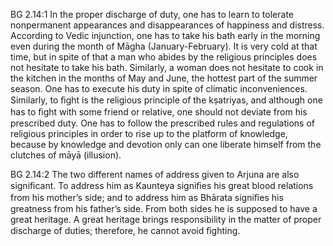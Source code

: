 BG 2.14:1	In the proper discharge of duty, one has to learn to tolerate nonpermanent appearances and disappearances of happiness and distress. According to Vedic injunction, one has to take his bath early in the morning even during the month of Māgha (January-February). It is very cold at that time, but in spite of that a man who abides by the religious principles does not hesitate to take his bath. Similarly, a woman does not hesitate to cook in the kitchen in the months of May and June, the hottest part of the summer season. One has to execute his duty in spite of climatic inconveniences. Similarly, to ﬁght is the religious principle of the kṣatriyas, and although one has to ﬁght with some friend or relative, one should not deviate from his prescribed duty. One has to follow the prescribed rules and regulations of religious principles in order to rise up to the platform of knowledge, because by knowledge and devotion only can one liberate himself from the clutches of māyā (illusion).

BG 2.14:2	The two different names of address given to Arjuna are also signiﬁcant. To address him as Kaunteya signiﬁes his great blood relations from his mother’s side; and to address him as Bhārata signiﬁes his greatness from his father’s side. From both sides he is supposed to have a great heritage. A great heritage brings responsibility in the matter of proper discharge of duties; therefore, he cannot avoid ﬁghting.